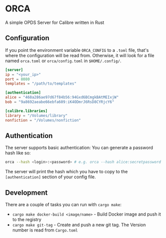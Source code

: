 
# ORCA

A simple OPDS Server for Calibre written in Rust

## Configuration

If you point the environment variable `ORCA_CONFIG` to a `.toml` file, that's where the configuration will be read from. Otherwise, it will look for a file named `orca.toml` or `orca/config.toml` in `$HOME/.config/`.
```toml
[server]
ip = "<your_ip>"
port = 8080
templates = "/path/to/templates"

[authentication]
alice = "468a286ae97d67f84b56:94Gxd6BCmgkBAtMEIxjW"
bob = "9a8692aeabe66ebfa609:iK4ODmrJ6RsD8CYRjcY6"

[calibre.libraries]
library = "/Volumes/library"
nonfiction = "/Volumes/nonfiction"
```

## Authentication

The server supports basic authentication: You can generate a password hash like so:
```bash
orca --hash <login>:<password> # e.g. orca --hash alice:secretpassword
```
The server will print the hash which you have to copy to the `[authentication]` section of your config file.

## Development

There are a couple of tasks you can run with `cargo make`:

- `cargo make docker-build <image/name>` - Build Docker image and push it to the registry
- `cargo make git-tag` - Create and push a new git tag. The Version number is read from `Cargo.toml`

